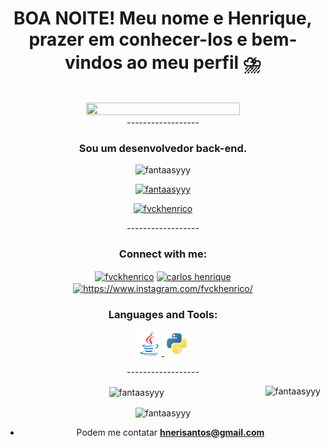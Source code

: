 <h1 align="center" >BOA NOITE! Meu nome e Henrique, prazer em conhecer-los e bem-vindos ao meu perfil ⛈️ </h1>

<div style="display:inline_block" align="center" height="100vh"> <br>
    <img align="center" width= "70%" height="10%" loop src="https://i.pinimg.com/originals/3a/f8/ae/3af8ae6ee531e1dcf79a197708dbeb26.gif"
</div>

<div>------------------</div>
<h3 align="center">Sou um desenvolvedor back-end.</h3>

<p align="center"> <img src="https://komarev.com/ghpvc/?username=fantaasyyy&label=%F0%9F%91%80&color=5122d3&style=flat" alt="fantaasyyy" /> </p>

<p align="center"> <a href="https://github.com/ryo-ma/github-profile-trophy"><img src="https://github-profile-trophy.vercel.app/?username=fantaasyyy" alt="fantaasyyy" /></a> </p>

<p align="center"> <a href="https://twitter.com/fvckhenrico" target="blank"><img src="https://img.shields.io/twitter/follow/fvckhenrico?logo=twitter&style=for-the-badge" alt="fvckhenrico" /></a> </p>

<div>------------------</div>

<h3 align="center">Connect with me:</h3>
<p align="center">
<a href="https://twitter.com/fvckhenrico" target="blank"><img align="center" src="https://raw.githubusercontent.com/rahuldkjain/github-profile-readme-generator/master/src/images/icons/Social/twitter.svg" alt="fvckhenrico" height="30" width="40" /></a>
<a href="https://linkedin.com/in/carlos henrique" target="blank"><img align="center" src="https://raw.githubusercontent.com/rahuldkjain/github-profile-readme-generator/master/src/images/icons/Social/linked-in-alt.svg" alt="carlos henrique" height="30" width="40" /></a>
<a href="https://instagram.com/https://www.instagram.com/fvckhenrico/" target="blank"><img align="center" src="https://raw.githubusercontent.com/rahuldkjain/github-profile-readme-generator/master/src/images/icons/Social/instagram.svg" alt="https://www.instagram.com/fvckhenrico/" height="30" width="40" /></a>
</p>

<h3 align="center">Languages and Tools:</h3>
<p align="center"> <a href="https://www.java.com" target="_blank" rel="noreferrer"> <img src="https://raw.githubusercontent.com/devicons/devicon/master/icons/java/java-original.svg" alt="java" width="40" height="40"/> </a> <a href="https://www.python.org" target="_blank" rel="noreferrer"> <img src="https://raw.githubusercontent.com/devicons/devicon/master/icons/python/python-original.svg" alt="python" width="40" height="40"/> </a> </p>

<div>------------------</div>
<p><img align="right" src="https://github-readme-stats.vercel.app/api/top-langs?username=fantaasyyy&show_icons=true&theme=dark&title_color=d4bdff&bg_color=1e0057&locale=en&layout=compact" alt="fantaasyyy" /></p>

<p>&nbsp;<img align="center" src="https://github-readme-stats.vercel.app/api?username=fantaasyyy&show_icons=true&locale=en" alt="fantaasyyy" /></p>

<p><img align="center" src="https://github-readme-streak-stats.herokuapp.com/?user=fantaasyyy&" alt="fantaasyyy" /></p>

- Podem me contatar **hnerisantos@gmail.com**
